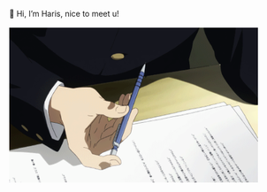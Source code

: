 👋 Hi, I’m Haris, nice to meet u! <br /> <br />
<img src="https://github.com/hariswdr/gif.readme/blob/0b0d15cf6f69017471eae9029331d8390bf38353/Autumn%20In%20My%20Heart.gif" width="450" height="280"/>
